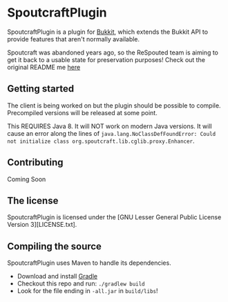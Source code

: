 # SpoutcraftPlugin

SpoutcraftPlugin is a plugin for [Bukkit](http://www.bukkit.org), which extends the Bukkit API to provide features that aren't normally available.

Spoutcraft was abandoned years ago, so the ReSpouted team is aiming to get it back to a usable state for preservation purposes! Check out the original README me [here](./OLD_README.md)

## Getting started

The client is being worked on but the plugin should be possible to compile. Precompiled versions will be released at some point.

This REQUIRES Java 8. It will NOT work on modern Java versions. It will cause an error along the lines of `java.lang.NoClassDefFoundError: Could not initialize class org.spoutcraft.lib.cglib.proxy.Enhancer`.

## Contributing

Coming Soon

## The license

SpoutcraftPlugin is licensed under the [GNU Lesser General Public License Version 3][LICENSE.txt].

## Compiling the source

SpoutcraftPlugin uses Maven to handle its dependencies.

* Download and install [Gradle](https://gradle.org/)
* Checkout this repo and run: `./gradlew build`
* Look for the file ending in `-all.jar` in `build/libs`!

[License (GNU LGPL v3)]: http://www.gnu.org/licenses/lgpl.html

